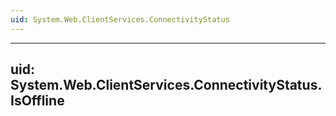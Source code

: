 ```yaml
---
uid: System.Web.ClientServices.ConnectivityStatus
---
```


---
uid: System.Web.ClientServices.ConnectivityStatus.IsOffline
---
